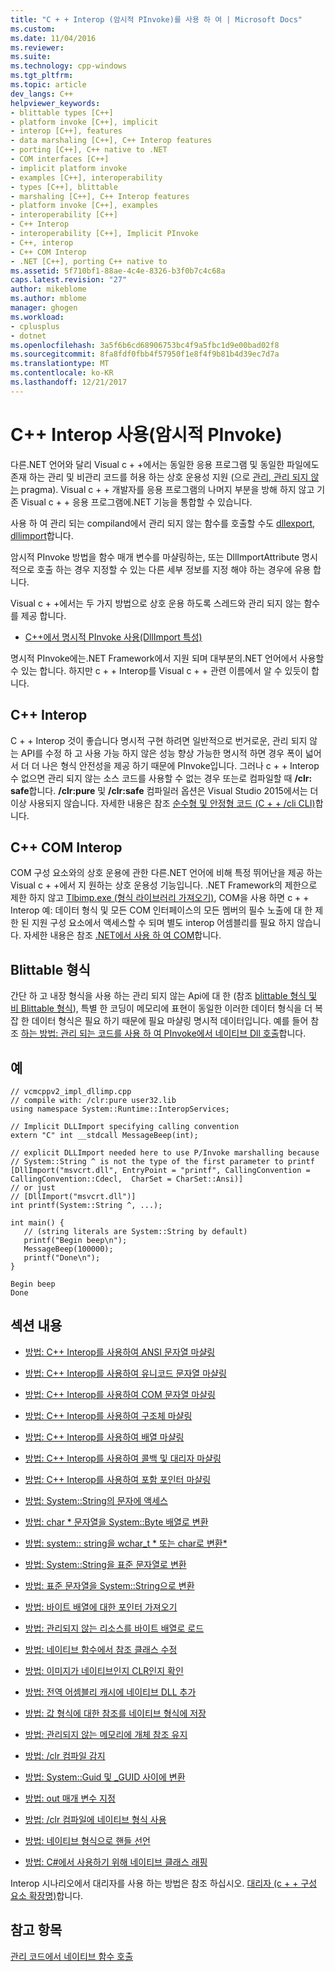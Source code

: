 ```yaml
---
title: "C + + Interop (암시적 PInvoke)를 사용 하 여 | Microsoft Docs"
ms.custom: 
ms.date: 11/04/2016
ms.reviewer: 
ms.suite: 
ms.technology: cpp-windows
ms.tgt_pltfrm: 
ms.topic: article
dev_langs: C++
helpviewer_keywords:
- blittable types [C++]
- platform invoke [C++], implicit
- interop [C++], features
- data marshaling [C++], C++ Interop features
- porting [C++], C++ native to .NET
- COM interfaces [C++]
- implicit platform invoke
- examples [C++], interoperability
- types [C++], blittable
- marshaling [C++], C++ Interop features
- platform invoke [C++], examples
- interoperability [C++]
- C++ Interop
- interoperability [C++], Implicit PInvoke
- C++, interop
- C++ COM Interop
- .NET [C++], porting C++ native to
ms.assetid: 5f710bf1-88ae-4c4e-8326-b3f0b7c4c68a
caps.latest.revision: "27"
author: mikeblome
ms.author: mblome
manager: ghogen
ms.workload:
- cplusplus
- dotnet
ms.openlocfilehash: 3a5f6b6cd68906753bc4f9a5fbc1d9e00bad02f8
ms.sourcegitcommit: 8fa8fdf0fbb4f57950f1e8f4f9b81b4d39ec7d7a
ms.translationtype: MT
ms.contentlocale: ko-KR
ms.lasthandoff: 12/21/2017
---
```

# <a name="using-c-interop-implicit-pinvoke"></a>C++ Interop 사용(암시적 PInvoke)
다른.NET 언어와 달리 Visual c + +에서는 동일한 응용 프로그램 및 동일한 파일에도 존재 하는 관리 및 비관리 코드를 허용 하는 상호 운용성 지원 (으로 [관리, 관리 되지 않는](../preprocessor/managed-unmanaged.md) pragma). Visual c + + 개발자를 응용 프로그램의 나머지 부분을 방해 하지 않고 기존 Visual c + + 응용 프로그램에.NET 기능을 통합할 수 있습니다.  
  
 사용 하 여 관리 되는 compiland에서 관리 되지 않는 함수를 호출할 수도 [dllexport, dllimport](../cpp/dllexport-dllimport.md)합니다.  
  
 암시적 PInvoke 방법을 함수 매개 변수를 마샬링하는, 또는 DllImportAttribute 명시적으로 호출 하는 경우 지정할 수 있는 다른 세부 정보를 지정 해야 하는 경우에 유용 합니다.  
  
 Visual c + +에서는 두 가지 방법으로 상호 운용 하도록 스레드와 관리 되지 않는 함수를 제공 합니다.  
  
-   [C++에서 명시적 PInvoke 사용(DllImport 특성)](../dotnet/using-explicit-pinvoke-in-cpp-dllimport-attribute.md)  
  
 명시적 PInvoke에는.NET Framework에서 지원 되며 대부분의.NET 언어에서 사용할 수 있는 합니다. 하지만 c + + Interop를 Visual c + + 관련 이름에서 알 수 있듯이 합니다.  
  
## <a name="c-interop"></a>C++ Interop  
 C + + Interop 것이 좋습니다 명시적 구현 하려면 일반적으로 번거로운, 관리 되지 않는 API를 수정 하 고 사용 가능 하지 않은 성능 향상 가능한 명시적 하면 경우 폭이 넓어서 더 더 나은 형식 안전성을 제공 하기 때문에 PInvoke입니다. 그러나 c + + Interop 수 없으면 관리 되지 않는 소스 코드를 사용할 수 없는 경우 또는로 컴파일할 때 **/clr: safe**합니다. **/clr:pure** 및 **/clr:safe** 컴파일러 옵션은 Visual Studio 2015에서는 더 이상 사용되지 않습니다. 자세한 내용은 참조 [순수형 및 안정형 코드 (C + + /cli CLI)](../dotnet/pure-and-verifiable-code-cpp-cli.md)합니다.  
  
## <a name="c-com-interop"></a>C++ COM Interop  
 COM 구성 요소와의 상호 운용에 관한 다른.NET 언어에 비해 특정 뛰어난을 제공 하는 Visual c + +에서 지 원하는 상호 운용성 기능입니다. .NET Framework의 제한으로 제한 하지 않고 [Tlbimp.exe (형식 라이브러리 가져오기)](/dotnet/framework/tools/tlbimp-exe-type-library-importer), COM을 사용 하면 c + + Interop 예: 데이터 형식 및 모든 COM 인터페이스의 모든 멤버의 필수 노출에 대 한 제한 된 지원 구성 요소에서 액세스할 수 되며 별도 interop 어셈블리를 필요 하지 않습니다. 자세한 내용은 참조 [.NET에서 사용 하 여 COM](http://msdn.microsoft.com/en-us/03976661-6278-4227-a6c1-3b3315502c15)합니다.  
  
## <a name="blittable-types"></a>Blittable 형식  
 간단 하 고 내장 형식을 사용 하는 관리 되지 않는 Api에 대 한 (참조 [blittable 형식 및 비 Blittable 형식](http://msdn.microsoft.com/Library/d03b050e-2916-49a0-99ba-f19316e5c1b3)), 특별 한 코딩이 메모리에 표현이 동일한 이러한 데이터 형식을 더 복잡 한 데이터 형식은 필요 하기 때문에 필요 마샬링 명시적 데이터입니다. 예를 들어 참조 [하는 방법: 관리 되는 코드를 사용 하 여 PInvoke에서 네이티브 Dll 호출](../dotnet/how-to-call-native-dlls-from-managed-code-using-pinvoke.md)합니다.  
  
## <a name="example"></a>예  
  
```  
// vcmcppv2_impl_dllimp.cpp  
// compile with: /clr:pure user32.lib  
using namespace System::Runtime::InteropServices;  
  
// Implicit DLLImport specifying calling convention  
extern "C" int __stdcall MessageBeep(int);  
  
// explicit DLLImport needed here to use P/Invoke marshalling because  
// System::String ^ is not the type of the first parameter to printf  
[DllImport("msvcrt.dll", EntryPoint = "printf", CallingConvention = CallingConvention::Cdecl,  CharSet = CharSet::Ansi)]  
// or just  
// [DllImport("msvcrt.dll")]  
int printf(System::String ^, ...);   
  
int main() {  
   // (string literals are System::String by default)  
   printf("Begin beep\n");  
   MessageBeep(100000);  
   printf("Done\n");  
}  
```  
  
```Output  
Begin beep  
Done  
```  
  
## <a name="in-this-section"></a>섹션 내용  
  
-   [방법: C++ Interop를 사용하여 ANSI 문자열 마샬링](../dotnet/how-to-marshal-ansi-strings-using-cpp-interop.md)  
  
-   [방법: C++ Interop를 사용하여 유니코드 문자열 마샬링](../dotnet/how-to-marshal-unicode-strings-using-cpp-interop.md)  
  
-   [방법: C++ Interop를 사용하여 COM 문자열 마샬링](../dotnet/how-to-marshal-com-strings-using-cpp-interop.md)  
  
-   [방법: C++ Interop를 사용하여 구조체 마샬링](../dotnet/how-to-marshal-structures-using-cpp-interop.md)  
  
-   [방법: C++ Interop를 사용하여 배열 마샬링](../dotnet/how-to-marshal-arrays-using-cpp-interop.md)  
  
-   [방법: C++ Interop를 사용하여 콜백 및 대리자 마샬링](../dotnet/how-to-marshal-callbacks-and-delegates-by-using-cpp-interop.md)  
  
-   [방법: C++ Interop를 사용하여 포함 포인터 마샬링](../dotnet/how-to-marshal-embedded-pointers-using-cpp-interop.md)  
  
-   [방법: System::String의 문자에 액세스](../dotnet/how-to-access-characters-in-a-system-string.md)  
  
-   [방법: char * 문자열을 System::Byte 배열로 변환](../dotnet/how-to-convert-char-star-string-to-system-byte-array.md)  
  
-   [방법: system:: string을 wchar_t * 또는 char로 변환\*](../dotnet/how-to-convert-system-string-to-wchar-t-star-or-char-star.md)  
  
-   [방법: System::String을 표준 문자열로 변환](../dotnet/how-to-convert-system-string-to-standard-string.md)  
  
-   [방법: 표준 문자열을 System::String으로 변환](../dotnet/how-to-convert-standard-string-to-system-string.md)  
  
-   [방법: 바이트 배열에 대한 포인터 가져오기](../dotnet/how-to-obtain-a-pointer-to-byte-array.md)  
  
-   [방법: 관리되지 않는 리소스를 바이트 배열로 로드](../dotnet/how-to-load-unmanaged-resources-into-a-byte-array.md)  
  
-   [방법: 네이티브 함수에서 참조 클래스 수정](../dotnet/how-to-modify-reference-class-in-a-native-function.md)  
  
-   [방법: 이미지가 네이티브인지 CLR인지 확인](../dotnet/how-to-determine-if-an-image-is-native-or-clr.md)  
  
-   [방법: 전역 어셈블리 캐시에 네이티브 DLL 추가](../dotnet/how-to-add-native-dll-to-global-assembly-cache.md)  
  
-   [방법: 값 형식에 대한 참조를 네이티브 형식에 저장](../dotnet/how-to-hold-reference-to-value-type-in-native-type.md)  
  
-   [방법: 관리되지 않는 메모리에 개체 참조 유지](../dotnet/how-to-hold-object-reference-in-unmanaged-memory.md)  
  
-   [방법: /clr 컴파일 감지](../dotnet/how-to-detect-clr-compilation.md)  
  
-   [방법: System::Guid 및 _GUID 사이에 변환](../dotnet/how-to-convert-between-system-guid-and-guid.md)  
  
-   [방법: out 매개 변수 지정](../dotnet/how-to-specify-an-out-parameter.md)  
  
-   [방법: /clr 컴파일에 네이티브 형식 사용](../dotnet/how-to-use-a-native-type-in-a-clr-compilation.md)  
  
-   [방법: 네이티브 형식으로 핸들 선언](../dotnet/how-to-declare-handles-in-native-types.md)  
  
-   [방법: C#에서 사용하기 위해 네이티브 클래스 래핑](../dotnet/how-to-wrap-native-class-for-use-by-csharp.md)  
  
 Interop 시나리오에서 대리자를 사용 하는 방법은 참조 하십시오. [대리자 (c + + 구성 요소 확장명)](../windows/delegate-cpp-component-extensions.md)합니다.  
  
## <a name="see-also"></a>참고 항목  
 [관리 코드에서 네이티브 함수 호출](../dotnet/calling-native-functions-from-managed-code.md)
